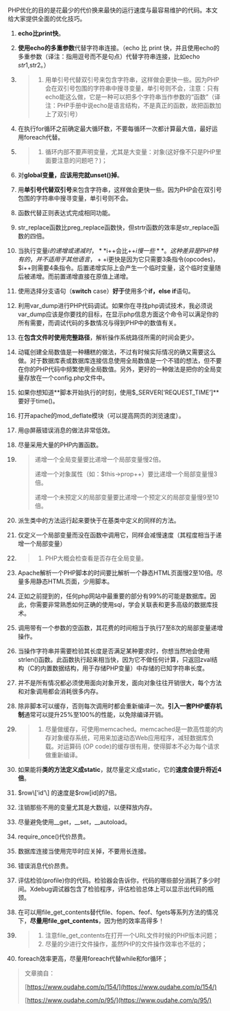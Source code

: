 PHP优化的目的是花最少的代价换来最快的运行速度与最容易维护的代码。本文给大家提供全面的优化技巧。

1. **echo比print快**。

2. **使用echo的多重参数**代替字符串连接。（echo 比 print 快，并且使用echo的多重参数（译注：指用逗号而不是句点）代替字符串连接，比如echo $str1,$str2。）

3. > 1. 用单引号代替双引号来包含字符串，这样做会更快一些。因为PHP会在双引号包围的字符串中搜寻变量，单引号则不会，注意：只有echo能这么做，它是一种可以把多个字符串当作参数的“函数”（译注：PHP手册中说echo是语言结构，不是真正的函数，故把函数加上了双引号）
4. 在执行for循环之前确定最大循环数，不要每循环一次都计算最大值，最好运用foreach代替。

5. > 1. 循环内部不要声明变量，尤其是大变量：对象\(这好像不只是PHP里面要注意的问题吧？\)；
6. 对**global变量，应该用完就unset\(\)掉**。

7. 用**单引号代替双引号**来包含字符串，这样做会更快一些。因为PHP会在双引号包围的字符串中搜寻变量，单引号则不会。

8. 函数代替正则表达式完成相同功能。

9. str\_replace函数比preg\_replace函数快，但strtr函数的效率是str\_replace函数的四倍。

10. 当执行变量$i的递增或递减时，**$i++会比++$i慢一些**。这种差异是PHP特有的，并不适用于其他语言，++$i更快是因为它只需要3条指令\(opcodes\)，$i++则需要4条指令。后置递增实际上会产生一个临时变量，这个临时变量随后被递增。而前置递增直接在原值上递增。

11. 使用选择分支语句（**switch** case）**好于**使用多个**if，else if**语句。

12. 利用var\_dump进行PHP代码调试。如果你在寻找php调试技术，我必须说var\_dump应该是你要找的目标，在显示php信息方面这个命令可以满足你的所有需要，而调试代码的多数情况与得到PHP中的数值有关。

13. 在**包含文件时使用完整路径**，解析操作系统路径所需的时间会更少。

14. 动辄创建全局数值是一种糟糕的做法，不过有时候实际情况的确又需要这么做。对于数据库表或数据库连接信息使用全局数值是一个不错的想法，但不要在你的PHP代码中频繁使用全局数值。另外，更好的一种做法是把你的全局变量存放在一个config.php文件中。

15. 如果你想知道**脚本开始执行的时刻，使用$\_SERVER\[‘REQUEST\_TIME’\]**要好于time\(\)。

16. 打开apache的mod\_deflate模块（可以提高网页的浏览速度）。

17. 用@屏蔽错误消息的做法非常低效。

18. 尽量采用大量的PHP内置函数。

19. > 递增一个全局变量要比递增一个局部变量慢2倍。
    >
    > 递增一个对象属性（如：$this-&gt;prop++）要比递增一个局部变量慢3倍。
    >
    > 递增一个未预定义的局部变量要比递增一个预定义的局部变量慢9至10倍。
20. 派生类中的方法运行起来要快于在基类中定义的同样的方法。

21. 仅定义一个局部变量而没在函数中调用它，同样会减慢速度（其程度相当于递增一个局部变量）

22. > 1. PHP大概会检查看是否存在全局变量。
23. Apache解析一个PHP脚本的时间要比解析一个静态HTML页面慢2至10倍。尽量多用静态HTML页面，少用脚本。

24. 正如之前提到的，任何php网站中最重要的部分有99%的可能是数据库。因此，你需要非常熟悉如何正确的使用sql，学会关联表和更多高级的数据库技术。

25. 调用带有一个参数的空函数，其花费的时间相当于执行7至8次的局部变量递增操作。

26. 当操作字符串并需要检验其长度是否满足某种要求时，你想当然地会使用strlen\(\)函数。此函数执行起来相当快，因为它不做任何计算，只返回zval结构（C的内置数据结构，用于存储PHP变量）中存储的已知字符串长度。

27. 并不是所有情况都必须使用面向对象开发，面向对象往往开销很大，每个方法和对象调用都会消耗很多内存。

28. 除非脚本可以缓存，否则每次调用时都会重新编译一次。**引入一套PHP缓存机制**通常可以提升25%至100%的性能，以免除编译开销。

29. > 1. 尽量做缓存，可使用memcached。memcached是一款高性能的内存对象缓存系统，可用来加速动态Web应用程序，减轻数据库负载。对运算码 \(OP code\)的缓存很有用，使得脚本不必为每个请求做重新编译。
30. 如果能将**类的方法定义成static**，就尽量定义成static，它的**速度会提升将近4倍**。

31. $row\[’id’\] 的速度是$row\[id\]的7倍。

32. 注销那些不用的变量尤其是大数组，以便释放内存。

33. 尽量避免使用\_\_get，\_\_set，\_\_autoload。

34. require\_once\(\)代价昂贵。

35. 数据库连接当使用完毕时应关掉，不要用长连接。

36. 错误消息代价昂贵。

37. 评估检验\(profile\)你的代码。检验器会告诉你，代码的哪些部分消耗了多少时间。Xdebug调试器包含了检验程序，评估检验总体上可以显示出代码的瓶颈。

38. 在可以用file\_get\_contents替代file、fopen、feof、fgets等系列方法的情况下，**尽量用file\_get\_contents**，因为他的效率高得多！

39. > 1. 注意file\_get\_contents在打开一个URL文件时候的PHP版本问题；
    > 2. 尽量的少进行文件操作，虽然PHP的文件操作效率也不低的；
40. foreach效率更高，尽量用foreach代替while和for循环； 

> 文章摘自：
>
> [https://www.oudahe.com/p/154/](https://www.oudahe.com/p/154/)
>
> [https://www.oudahe.com/p/95/](https://www.oudahe.com/p/95/)



